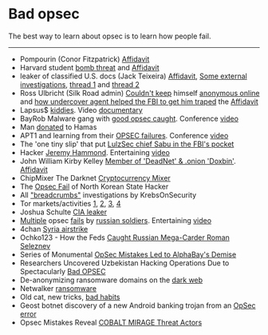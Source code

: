 # Bad opsec

The best way to learn about opsec is to learn how people fail.

---
- Pompourin (Conor Fitzpatrick) [Affidavit](https://s3.documentcloud.org/documents/23723268/pompourin-affidavit-govuscourtsvaed53554220.pdf)
- Harvard student [bomb threat](https://slate.com/technology/2013/12/harvard-exam-bomb-threats-how-the-alleged-hoaxer-failed-to-cover-his-online-tracks.html) and [Affidavit](https://www.washingtonpost.com/blogs/the-switch/files/2013/12/kimeldoharvard.pdf)
- leaker of classified U.S. docs (Jack Teixeira) [Affidavit](https://www.documentcloud.org/documents/23777131-jack-teixeira-affidavit), [Some external investigations](https://archive.is/dI9wU), [thread 1](https://nitter.net/AricToler/status/1646888783609049088#m) and [thread 2](https://nitter.net/trbrtc/status/1646544312170053633#m)
- Ross Ulbricht (Silk Road admin) [Couldn't keep](https://krebsonsecurity.com/2013/11/no-bail-for-alleged-silk-road-mastermind/) himself [anonymous online](https://arstechnica.com/information-technology/2013/10/silk-road-mastermind-unmasked-by-rookie-goofs-complaint-alleges/) and [how undercover agent helped the FBI to get him traped](https://archive.is/BDsLI) the [Affidavit](https://www.documentcloud.org/documents/801070-silk-road-files)
- Lapsus$ [kiddies](https://blog.sekoia.io/lapsus-when-kiddies-play-in-the-big-league/). Video [documentary](https://youtu.be/v_z2HkVfcEA)
- BayRob Malware gang with [good opsec caught](https://www.zdnet.com/article/the-bayrob-malware-gangs-rise-and-fall/).  Conference [video](https://youtube.com/watch?v=zXmZnU2GdVk&t=0)
- Man [donated](https://www.justice.gov/usao-nj/press-release/file/1164941/download) to Hamas
- APT1 and learning from their [OPSEC failures](https://www.osintme.com/index.php/2020/01/15/apt1-and-learning-from-their-opsec-failures/). Conference [video](https://youtu.be/StSLxFbVz0M)
- The 'one tiny slip' that put [LulzSec chief Sabu in the FBI's pocket](https://www.theregister.com/2012/03/07/lulzsec_takedown_analysis/)
- Hacker [Jeremy Hammond](https://www.justice.gov/archive/usao/nys/pressreleases/March12/hackers/hammondjeremycomplaint.pdf). Entertaining [video](https://www.youtube.com/watch?v=qLgCzFN_LDo&t=722)
- John William Kirby Kelley [Member of 'DeadNet' & .onion 'Doxbin'](https://krebsonsecurity.com/2020/01/alleged-member-of-neo-nazi-swatting-group-charged/). [Affidavit](https://www.courtlistener.com/recap/gov.uscourts.vaed.464952/gov.uscourts.vaed.464952.2.0.pdf)
- ChipMixer The Darknet [Cryptocurrency Mixer](https://www.justice.gov/opa/press-release/file/1574581/download)
- The [Opsec Fail](https://www.justice.gov/opa/press-release/file/1092091/download) of North Korean State Hacker
- All ["breadcrumbs"](https://krebsonsecurity.com/category/breadcrumbs/) investigations by KrebsOnSecurity
- Tor markets/activities [1](https://archive.is/SRMUU), [2](https://libreddit.kavin.rocks/r/privacy/comments/113f6wf/in_2019_the_uk_and_brazilian_governments_unmasked/), [3](https://libreddit.kavin.rocks/r/technology/comments/10egl5x/the_fbi_identified_a_tor_user/j4rwyvo/), [4](https://scribe.rip/is-kax17-performing-de-anonymization-attacks-against-tor-users-42e566defce8)
- Joshua Schulte [CIA leaker](https://archive.is/3THy7)
- [Multiple](https://info.enea.com/tracking_on_the_battlefield_report) opsec [fails](https://taskandpurpose.com/news/russian-military-opsec-failure-ukraine/) by [russian soldiers](https://www.rferl.org/a/trench-selfies-tracking-russia-military-frontline-social-media-/32462632.html). Entertaining [video](https://youtu.be/iH4_8WBPIrg)
- 4chan [Syria airstrike](https://dumayu.com/4chan-calls-airstrike-syria/)
- Ochko123 - How the Feds [Caught Russian Mega-Carder Roman Seleznev](https://youtu.be/6Chp12sEnWk)
- Series of Monumental [OpSec Mistakes Led to AlphaBay's Demise](https://www.bleepingcomputer.com/news/security/series-of-monumental-opsec-mistakes-led-to-alphabays-demise/)
- Researchers Uncovered Uzbekistan Hacking Operations Due to Spectacularly [Bad OPSEC](https://www.vice.com/en_us/article/3kx5y3/uzbekistan-hacking-operations-uncovered-due-to-spectacularly-bad-opsec)
- De-anonymizing ransomware domains on the [dark web](https://blog.talosintelligence.com/de-anonymizing-ransomware-domains-on/)
- Netwalker [ransomware](https://www.documentcloud.org/documents/21199896-vachon-desjardins-court-docs)
- Old cat, new tricks, [bad habits](https://www.pwc.com/gx/en/issues/cybersecurity/cyber-threat-intelligence/old-cat-new-tricks.html)
- Geost botnet discovery of a new Android banking trojan from an [OpSec error](https://www.virusbulletin.com/virusbulletin/2019/10/vb2019-paper-geost-botnet-story-discovery-new-android-banking-trojan-opsec-error/)
- Opsec Mistakes Reveal [COBALT MIRAGE Threat Actors](https://www.secureworks.com/blog/opsec-mistakes-reveal-cobalt-mirage-threat-actors)
